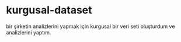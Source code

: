 # kurgusal-dataset
bir şirketin analizlerini yapmak için kurgusal bir veri seti oluşturdum ve analizlerini yaptım.
